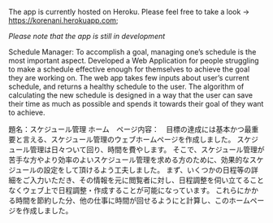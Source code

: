 The app is currently hosted on Heroku. Please feel free to take a look -> https://korenani.herokuapp.com;

*Please note that the app is still in development*


Schedule Manager: To accomplish a goal, managing one’s schedule is the most important aspect. Developed a Web Application for people struggling to make a schedule effective enough for themselves to achieve the goal they are working on. The web app takes few inputs about user’s current schedule, and returns a healthy schedule to the user. The algorithm of calculating the new schedule is designed in a way that the user can save their time as much as possible and spends it towards their goal of they want to achieve.

題名：スケジュール管理 ホーム　ページ内容：　目標の達成には基本かつ最重要と言える、スケジュール管理のウェブホームページを作成しました。 スケジュール管理は日々ついて回り、時間を費やします。 そこで、スケジュール管理が苦手な方やより効率のよいスケジュール管理を求める方のために、効果的なスケジュールの設定をして頂けるよう工夫しました。 まず、いくつかの日程等の詳細をご入力いただき、その情報を元に閲覧者に対し、日程調整を伺い立てることなくウェブ上で日程調整・作成することが可能になっています。 これらにかかる時間を節約した分、他の仕事に時間が回せるようにと計算し、このホームページを作成しました。
